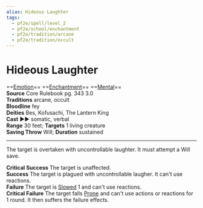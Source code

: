 ```yaml
---
alias: Hideous Laughter
tags:
  - pf2e/spell/level_2
  - pf2e/school/enchantment
  - pf2e/tradition/arcane
  - pf2e/tradition/occult
---
```


# Hideous Laughter

==[Emotion](Emotion.md)== ==[Enchantment](Enchantment.md)== ==[Mental](Mental.md)==  
__Source__ Core Rulebook pg. 343 3.0  
**Traditions** arcane, occult  
**Bloodline** fey  
**Deities** Bes, Kofusachi, The Lantern King  
**Cast** ►► somatic, verbal  
**Range** 30 feet; **Targets** 1 living creature  
**Saving Throw** Will; **Duration** sustained

---

The target is overtaken with uncontrollable laughter. It must attempt a Will save.

**Critical Success** The target is unaffected.  
**Success** The target is plagued with uncontrollable laugher. It can't use reactions.  
**Failure** The target is [Slowed](Slowed.md) 1 and can't use reactions.  
**Critical Failure** The target falls [Prone](Prone.md) and can't use actions or reactions for 1 round. It then suffers the failure effects.
